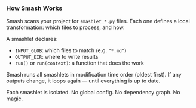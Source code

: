 ### How Smash Works

Smash scans your project for `smashlet_*.py` files. Each one defines a local transformation: which files to process, and how.

A smashlet declares:

- `INPUT_GLOB`: which files to match (e.g. `"*.md"`)
- `OUTPUT_DIR`: where to write results
- `run()` or `run(context)`: a function that does the work

Smash runs all smashlets in modification time order (oldest first). If any outputs change, it loops again — until everything is up to date.

Each smashlet is isolated. No global config. No dependency graph. No magic.
